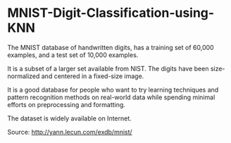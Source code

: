 # MNIST-Digit-Classification-using-KNN
The MNIST database of handwritten digits, has a training set of 60,000 examples, and a test set of 10,000 examples.

It is a subset of a larger set available from NIST. The digits have been size-normalized and centered in a fixed-size image.

It is a good database for people who want to try learning techniques and pattern recognition methods on real-world data while spending minimal efforts on preprocessing and formatting.

The dataset is widely available on Internet.

Source: http://yann.lecun.com/exdb/mnist/
